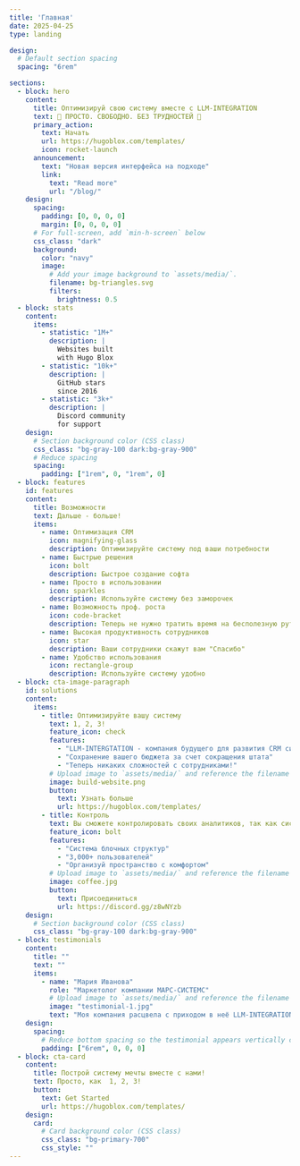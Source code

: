 ```yaml
---
title: 'Главная'
date: 2025-04-25
type: landing

design:
  # Default section spacing
  spacing: "6rem"

sections:
  - block: hero
    content:
      title: Оптимизируй свою систему вместе с LLM-INTEGRATION 
      text: 🧱 ПРОСТО. СВОБОДНО. БЕЗ ТРУДНОСТЕЙ 🧱
      primary_action:
        text: Начать
        url: https://hugoblox.com/templates/
        icon: rocket-launch
      announcement:
        text: "Новая версия интерфейса на подходе"
        link:
          text: "Read more"
          url: "/blog/"
    design:
      spacing:
        padding: [0, 0, 0, 0]
        margin: [0, 0, 0, 0]
      # For full-screen, add `min-h-screen` below
      css_class: "dark"
      background:
        color: "navy"
        image:
          # Add your image background to `assets/media/`.
          filename: bg-triangles.svg
          filters:
            brightness: 0.5
  - block: stats
    content:
      items:
        - statistic: "1M+"
          description: |
            Websites built  
            with Hugo Blox
        - statistic: "10k+"
          description: |
            GitHub stars  
            since 2016
        - statistic: "3k+"
          description: |
            Discord community  
            for support
    design:
      # Section background color (CSS class)
      css_class: "bg-gray-100 dark:bg-gray-900"
      # Reduce spacing
      spacing:
        padding: ["1rem", 0, "1rem", 0]
  - block: features
    id: features
    content:
      title: Возможности
      text: Дальше - больше!
      items:
        - name: Оптимизация CRM
          icon: magnifying-glass
          description: Оптимизируйте систему под ваши потребности
        - name: Быстрые решения
          icon: bolt
          description: Быстрое создание софта
        - name: Просто в использовании
          icon: sparkles
          description: Используйте систему без заморочек
        - name: Возможность проф. роста
          icon: code-bracket
          description: Теперь не нужно тратить время на бесполезную рутину
        - name: Высокая продуктивность сотрудников
          icon: star
          description: Ваши сотрудники скажут вам "Спасибо"
        - name: Удобство использования
          icon: rectangle-group
          description: Используйте систему удобно
  - block: cta-image-paragraph
    id: solutions
    content:
      items:
        - title: Оптимизируйте вашу систему
          text: 1, 2, 3!
          feature_icon: check
          features:
            - "LLM-INTERGTATION - компания будущего для развития CRM систем в сторону AI-оптимизации"
            - "Сохранение вашего бюджета за счет сокращения штата"
            - "Теперь никаких сложностей с сотрудниками!"
          # Upload image to `assets/media/` and reference the filename here
          image: build-website.png
          button:
            text: Узнать больше
            url: https://hugoblox.com/templates/
        - title: Контроль
          text: Вы сможете контролировать своих аналитиков, так как система проста!
          feature_icon: bolt
          features:
            - "Система блочных структур"
            - "3,000+ пользователей"
            - "Организуй пространство с комфортом"
          # Upload image to `assets/media/` and reference the filename here
          image: coffee.jpg
          button:
            text: Присоединиться
            url: https://discord.gg/z8wNYzb
    design:
      # Section background color (CSS class)
      css_class: "bg-gray-100 dark:bg-gray-900"
  - block: testimonials
    content:
      title: ""
      text: ""
      items:
        - name: "Мария Иванова"
          role: "Маркетолог компании МАРС-СИСТЕМС"
          # Upload image to `assets/media/` and reference the filename here
          image: "testimonial-1.jpg"
          text: "Моя компания расцвела с приходом в неё LLM-INTEGRATION"
    design:
      spacing:
        # Reduce bottom spacing so the testimonial appears vertically centered between sections
        padding: ["6rem", 0, 0, 0]
  - block: cta-card
    content:
      title: Построй систему мечты вместе с нами!
      text: Просто, как  1, 2, 3!
      button:
        text: Get Started
        url: https://hugoblox.com/templates/
    design:
      card:
        # Card background color (CSS class)
        css_class: "bg-primary-700"
        css_style: ""
---
```

